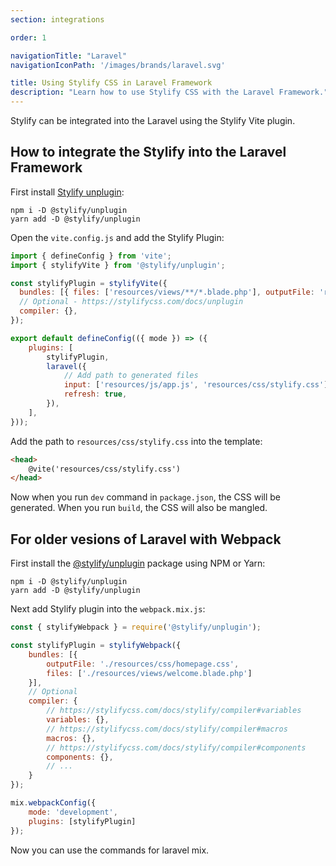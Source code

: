 ```yaml
---
section: integrations

order: 1

navigationTitle: "Laravel"
navigationIconPath: '/images/brands/laravel.svg'

title: Using Stylify CSS in Laravel Framework
description: "Learn how to use Stylify CSS with the Laravel Framework."
---
```


Stylify can be integrated into the Laravel using the Stylify Vite plugin.

<note><template>
Integration example for the Laravel framework can be found in <a href="https://github.com/stylify/integrations-examples/tree/master/laravel" target="_blank" rel="noopener">integrations examples repository</a>.
</template></note>

## How to integrate the Stylify into the Laravel Framework

First install [Stylify unplugin](/docs/unplugin):
```
npm i -D @stylify/unplugin
yarn add -D @stylify/unplugin
```

Open the `vite.config.js` and add the Stylify Plugin:
```js
import { defineConfig } from 'vite';
import { stylifyVite } from '@stylify/unplugin';

const stylifyPlugin = stylifyVite({
  bundles: [{ files: ['resources/views/**/*.blade.php'], outputFile: 'resources/css/stylify.css' }],
  // Optional - https://stylifycss.com/docs/unplugin
  compiler: {},
});

export default defineConfig(({ mode }) => ({
	plugins: [
		stylifyPlugin,
		laravel({
			// Add path to generated files
            input: ['resources/js/app.js', 'resources/css/stylify.css'],
            refresh: true,
        }),
	],
}));
```

Add the path to `resources/css/stylify.css` into the template:

```html
<head>
	@vite('resources/css/stylify.css')
</head>
```

Now when you run `dev` command in `package.json`, the CSS will be generated. When you run `build`, the CSS will also be mangled.

## For older vesions of Laravel with Webpack

First install the [@stylify/unplugin](/docs/unplugin) package using NPM or Yarn:

```
npm i -D @stylify/unplugin
yarn add -D @stylify/unplugin
```

Next add Stylify plugin into the `webpack.mix.js`:

```js
const { stylifyWebpack } = require('@stylify/unplugin');

const stylifyPlugin = stylifyWebpack({
	bundles: [{
		outputFile: './resources/css/homepage.css',
		files: ['./resources/views/welcome.blade.php']
	}],
	// Optional
	compiler: {
		// https://stylifycss.com/docs/stylify/compiler#variables
		variables: {},
		// https://stylifycss.com/docs/stylify/compiler#macros
		macros: {},
		// https://stylifycss.com/docs/stylify/compiler#components
		components: {},
		// ...
	}
});

mix.webpackConfig({
	mode: 'development',
	plugins: [stylifyPlugin]
});
```

Now you can use the commands for laravel mix.

<where-to-next />
